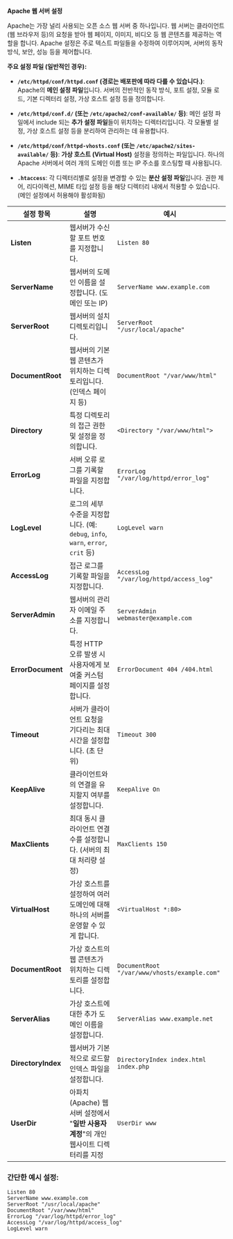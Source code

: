 
**Apache 웹 서버 설정**

Apache는 가장 널리 사용되는 오픈 소스 웹 서버 중 하나입니다. 웹 서버는 클라이언트(웹 브라우저 등)의 요청을 받아 웹 페이지, 이미지, 비디오 등 웹 콘텐츠를 제공하는 역할을 합니다. Apache 설정은 주로 텍스트 파일들을 수정하여 이루어지며, 서버의 동작 방식, 보안, 성능 등을 제어합니다.

**주요 설정 파일 (일반적인 경우):**

- **`/etc/httpd/conf/httpd.conf` (경로는 배포판에 따라 다를 수 있습니다.)**: Apache의 **메인 설정 파일**입니다. 서버의 전반적인 동작 방식, 포트 설정, 모듈 로드, 기본 디렉터리 설정, 가상 호스트 설정 등을 정의합니다.

- **`/etc/httpd/conf.d/` (또는 `/etc/apache2/conf-available/` 등)**: 메인 설정 파일에서 include 되는 **추가 설정 파일**들이 위치하는 디렉터리입니다. 각 모듈별 설정, 가상 호스트 설정 등을 분리하여 관리하는 데 유용합니다.

- **`/etc/httpd/conf/httpd-vhosts.conf` (또는 `/etc/apache2/sites-available/` 등)**: **가상 호스트 (Virtual Host)** 설정을 정의하는 파일입니다. 하나의 Apache 서버에서 여러 개의 도메인 이름 또는 IP 주소를 호스팅할 때 사용됩니다.

- **`.htaccess`**: 각 디렉터리별로 설정을 변경할 수 있는 **분산 설정 파일**입니다. 권한 제어, 리다이렉션, MIME 타입 설정 등을 해당 디렉터리 내에서 적용할 수 있습니다. (메인 설정에서 허용해야 활성화됨)


| **설정 항목**          | **설명**                                                            | **예시**                                       |
| ------------------ | ----------------------------------------------------------------- | -------------------------------------------- |
| **Listen**         | 웹서버가 수신할 포트 번호를 지정합니다.                                            | `Listen 80`                                  |
| **ServerName**     | 웹서버의 도메인 이름을 설정합니다. (도메인 또는 IP)                                   | `ServerName www.example.com`                 |
| **ServerRoot**     | 웹서버의 설치 디렉토리입니다.                                                  | `ServerRoot "/usr/local/apache"`             |
| **DocumentRoot**   | 웹서버의 기본 웹 콘텐츠가 위치하는 디렉토리입니다. (인덱스 페이지 등)                          | `DocumentRoot "/var/www/html"`               |
| **Directory**      | 특정 디렉토리의 접근 권한 및 설정을 정의합니다.                                       | `<Directory "/var/www/html">`                |
| **ErrorLog**       | 서버 오류 로그를 기록할 파일을 지정합니다.                                          | `ErrorLog "/var/log/httpd/error_log"`        |
| **LogLevel**       | 로그의 세부 수준을 지정합니다. (예: `debug`, `info`, `warn`, `error`, `crit` 등) | `LogLevel warn`                              |
| **AccessLog**      | 접근 로그를 기록할 파일을 지정합니다.                                             | `AccessLog "/var/log/httpd/access_log"`      |
| **ServerAdmin**    | 웹서버의 관리자 이메일 주소를 지정합니다.                                           | `ServerAdmin webmaster@example.com`          |
| **ErrorDocument**  | 특정 HTTP 오류 발생 시 사용자에게 보여줄 커스텀 페이지를 설정합니다.                         | `ErrorDocument 404 /404.html`                |
| **Timeout**        | 서버가 클라이언트 요청을 기다리는 최대 시간을 설정합니다. (초 단위)                           | `Timeout 300`                                |
| **KeepAlive**      | 클라이언트와의 연결을 유지할지 여부를 설정합니다.                                       | `KeepAlive On`                               |
| **MaxClients**     | 최대 동시 클라이언트 연결 수를 설정합니다. (서버의 최대 처리량 설정)                          | `MaxClients 150`                             |
| **VirtualHost**    | 가상 호스트를 설정하여 여러 도메인에 대해 하나의 서버를 운영할 수 있게 합니다.                     | `<VirtualHost *:80>`                         |
| **DocumentRoot**   | 가상 호스트의 웹 콘텐츠가 위치하는 디렉토리를 설정합니다.                                  | `DocumentRoot "/var/www/vhosts/example.com"` |
| **ServerAlias**    | 가상 호스트에 대한 추가 도메인 이름을 설정합니다.                                      | `ServerAlias www.example.net`                |
| **DirectoryIndex** | 웹서버가 기본적으로 로드할 인덱스 파일을 설정합니다.                                     | `DirectoryIndex index.html index.php`        |
| **UserDir**        | 아파치(Apache) 웹 서버 설정에서 "**일반 사용자 계정**"의 개인 웹사이트 디렉터리를 지정           | `UserDir www`<br>                            |

### 간단한 예시 설정:
```
Listen 80
ServerName www.example.com
ServerRoot "/usr/local/apache"
DocumentRoot "/var/www/html"
ErrorLog "/var/log/httpd/error_log"
AccessLog "/var/log/httpd/access_log"
LogLevel warn
```